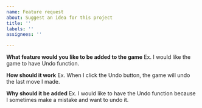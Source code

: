 ```yaml
---
name: Feature request
about: Suggest an idea for this project
title: ''
labels: ''
assignees: ''

---
```


**What feature would you like to be added to the game**
Ex. I would like the game to have Undo function.

**How should it work**
Ex. When I click the Undo button, the game will undo the last move I made.

**Why should it be added**
Ex. I would like to have the Undo function because I sometimes make a mistake and want to undo it.
